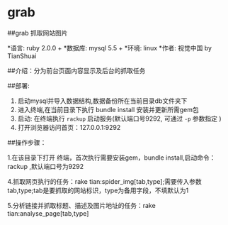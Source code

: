 grab
======

##grab 抓取网站图片

*语言: ruby 2.0.0 +
*数据库: mysql 5.5 +
*环境: linux
*作者: 视觉中国 by TianShuai

##介绍：分为前台页面内容显示及后台的抓取任务

##部署: 

1. 启动mysql并导入数据结构,数据备份所在当前目录db文件夹下
2. 进入终端,在当前目录下执行 bundle install 安装并更新所需gem包
3. 启动: 在终端执行 `rackup` 启动服务(默认端口号9292, 可通过 `-p` 参数指定 )
4. 打开浏览器访问首页：127.0.0.1:9292 

##操作步骤：

1.在该目录下打开 终端，首次执行需要安装gem，bundle install,启动命令：rackup ,默认端口号为9292


4.抓取网页执行的任务：rake tian:spider_img[tab,type];需要传入参数tab,type;tab是要抓取的网站标识，type为备用字段，不填默认为1

5.分析链接并抓取标题、描述及图片地址的任务：rake tian:analyse_page[tab,type]


